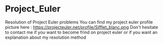 # Project_Euler
Resolution of Project Euler problems
You can find my project euler profile picture here : https://projecteuler.net/profile/Sifflet_blanc.png
Don't hesitate to contact me if you want to become frind on project euler or if you want an explanation about my resolution method

